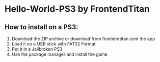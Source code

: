 # Hello-World-PS3 by FrontendTitan

## How to install on a PS3:

1. Download the ZIP archive or download from frontendtitan.com the app
2. Load it on a USB stick with FAT32 Format
3. Put it in a Jailbroken PS3
4. Use the package manager and install the game
